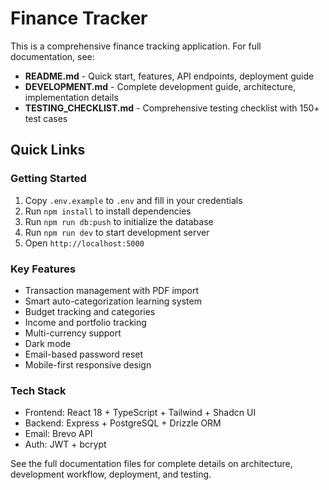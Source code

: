 # Finance Tracker

This is a comprehensive finance tracking application. For full documentation, see:

- **README.md** - Quick start, features, API endpoints, deployment guide
- **DEVELOPMENT.md** - Complete development guide, architecture, implementation details
- **TESTING_CHECKLIST.md** - Comprehensive testing checklist with 150+ test cases

## Quick Links

### Getting Started
1. Copy `.env.example` to `.env` and fill in your credentials
2. Run `npm install` to install dependencies
3. Run `npm run db:push` to initialize the database
4. Run `npm run dev` to start development server
5. Open `http://localhost:5000`

### Key Features
- Transaction management with PDF import
- Smart auto-categorization learning system
- Budget tracking and categories
- Income and portfolio tracking
- Multi-currency support
- Dark mode
- Email-based password reset
- Mobile-first responsive design

### Tech Stack
- Frontend: React 18 + TypeScript + Tailwind + Shadcn UI
- Backend: Express + PostgreSQL + Drizzle ORM
- Email: Brevo API
- Auth: JWT + bcrypt

See the full documentation files for complete details on architecture, development workflow, deployment, and testing.
